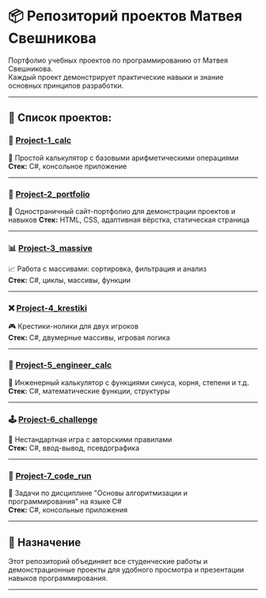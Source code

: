 # 📦 Репозиторий проектов Матвея Свешникова

Портфолио учебных проектов по программированию от Матвея Свешникова.  
Каждый проект демонстрирует практические навыки и знание основных принципов разработки.

---

## 📂 Список проектов:

### 🔢 [Project-1_calc](./Project-1_calc/README.md)  
🧮 Простой калькулятор с базовыми арифметическими операциями  
**Стек:** C#, консольное приложение

---

### 📖 [Project-2_portfolio](./Project-2_portfolio/README.md)  
💼 Одностраничный сайт-портфолио для демонстрации проектов и навыков
**Стек:** HTML, CSS, адаптивная вёрстка, статическая страница

---

### 📊 [Project-3_massive](./Project-3_massive/README.md)  
📈 Работа с массивами: сортировка, фильтрация и анализ  
**Стек:** C#, циклы, массивы, функции

---

### ❌ [Project-4_krestiki](./Project-4_krestiki/README.md)  
🎮 Крестики-нолики для двух игроков  
**Стек:** C#, двумерные массивы, игровая логика

---

### 🧠 [Project-5_engineer_calc](./Project-5_engineer_calc/README.md)  
🧮 Инженерный калькулятор с функциями синуса, корня, степени и т.д.  
**Стек:** C#, математические функции, структуры

---

### 🕹️ [Project-6_challenge](./Project-6_challenge/README.md)  
🏁 Нестандартная игра с авторскими правилами  
**Стек:** C#, ввод-вывод, псевдографика

---

### 🧠 [Project-7_code_run](./Project-7_code_run/README.md)  
📘 Задачи по дисциплине "Основы алгоритмизации и программирования" на языке C#  
**Стек:** C#, консольные приложения

---
## 📌 Назначение

Этот репозиторий объединяет все студенческие работы и демонстрационные проекты для удобного просмотра и презентации навыков программирования.

---

